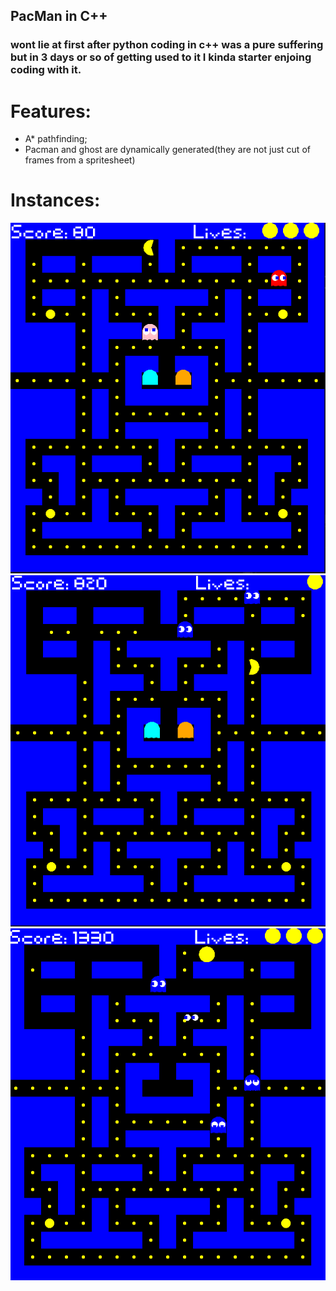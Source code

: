 ## PacMan in C++
### wont lie at first after python coding in c++  was a pure suffering but in 3 days or so of getting used to it I kinda starter enjoing coding with it.

# Features:
- A* pathfinding;
- Pacman and ghost are dynamically generated(they are not just cut of frames from a  spritesheet)
        
# Instances:
![This is a alt text.](/examples/sample1.png "This is a sample image.")
![This is a alt text.](/examples/sample2.png "This is a sample image.")
![This is a alt text.](/examples/sample3.png "This is a sample image.")


